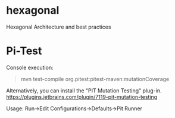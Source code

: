 # hexagonal
Hexagonal Architecture and best practices



# Pi-Test

Console execution:
>mvn test-compile org.pitest:pitest-maven:mutationCoverage

Alternatively, you can install the "PIT Mutation Testing" plug-in.
https://plugins.jetbrains.com/plugin/7119-pit-mutation-testing

Usage: Run->Edit Configurations->Defaults->Pit Runner
